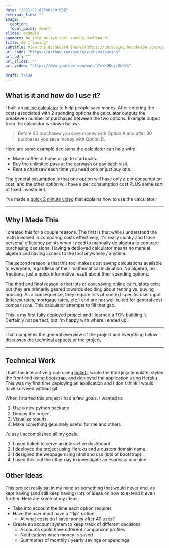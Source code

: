 ```yaml
---
date: "2021-01-03T00:00:00Z"
external_link: ""
image:
  caption: 
  focal_point: Smart
slides: example
summary: An interactive cost saving dashboard.
title: Am I Saving?
subtitle: View the dashboard [here](https://amisaving.herokuapp.com/myapp).
url_code: "https://github.com/ayoskovich/amisaving"
url_pdf: ""
url_slides: ""
url_video: "https://www.youtube.com/watch?v=RUKujjKL9Ys"

draft: false
---
```


## What is it and how do I use it?
I built an [online calculator](https://amisaving.herokuapp.com/myapp) to help people save money. After entering the costs associated with 2 spending options the calculator outputs the breakeven number of purchases between the two options. Example output from the calculator is shown below: 

> Before 30 purchases you save money with Option A and after 30 purchases you save money with Option B.

Here are some example decisions the calculator can help with: 

- Make coffee at home or go to starbucks. 
- Buy the unlimited pass at the carwash or pay each visit. 
- Rent a chainsaw each time you need one or just buy one.

The general assumption is that one option will have only a per consumption cost, and the other option will have a per consumption cost PLUS some sort of fixed investment.

I've made a [quick 2 minute video](https://www.youtube.com/watch?v=RUKujjKL9Ys) that explains how to use the calculator.

<hr>

## Why I Made This
I created this for a couple reasons. The first is that while I understand the math involved in comparing costs effectively, it's really clunky and I lose personal efficiency points when I need to manually do algebra to compare purchasing decisions. Having a deployed calculator means no manual algebra and having access to the tool anywhere / anytime.

The second reason is that this tool makes cost saving calculations available to everyone, regardless of their mathematical inclination. No algebra, no fractions, just a quick informative result about their spending options.

The third and final reason is that lots of cost saving online calculators exist but they are primarily geared towards deciding about renting vs. buying housing. As a consequence, they require lots of context specific user input (interest rates, mortgage rates, etc.) and are not well suited for general cost comparisons. This calculator attempts to fill that gap.

This is my first fully deployed project and I learned a TON building it. Certainly not perfect, but I'm happy with where I ended up.

<hr>

That completes the general overview of the project and everything below discusses the technical aspects of the project.  

<hr>

## Technical Work
I built the interactive graph using [bokeh](https://bokeh.org), wrote the html jinja template, styled the front end using [bootstrap](https://getbootstrap.com), and deployed the application using [Heroku](https://www.heroku.co://www.heroku.com). This was my first time deploying an application and I don't think I would have survived without git!  

When I started this project I had a few goals. I wanted to:

1. Use a new python package
2. Deploy the project
3. Visualize results
4. Make something genuinely useful for me and others

I'd say I accomplished all my goals.

1. I used bokeh to serve an interactive dashboard.
2. I deployed the project using Heroku and a custom domain name.
3. I designed the webpage using html and css (lots of bootstrap).
4. I used this tool the other day to investigate an espresso machine.

## Other Ideas
This project really sat in my mind as something that would never end, as kept having (and still keep having) lots of ideas on how to extend it even further. Here are some of my ideas:

- Take into account the time each option requires
- Have the user input have a "flip" option. 
  - At what costs do I save money after 40 uses?
- Create an account system to keep track of different decisions
  - Accounts could have different comparison profiles
  - Notifications when money is saved
  - Summaries of monthly / yearly savings or spendings
